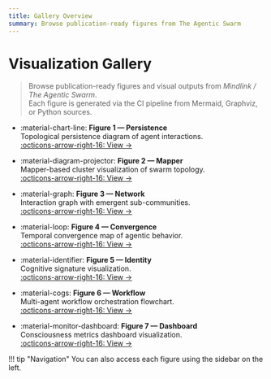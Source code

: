 ```yaml
---
title: Gallery Overview
summary: Browse publication-ready figures from The Agentic Swarm
---
```


# Visualization Gallery

> Browse publication-ready figures and visual outputs from *Mindlink / The Agentic Swarm*.  
> Each figure is generated via the CI pipeline from Mermaid, Graphviz, or Python sources.

<div class="grid cards" markdown>

-   :material-chart-line: **Figure 1 — Persistence**  
    Topological persistence diagram of agent interactions.  
    [:octicons-arrow-right-16: View →](figure1.md)

-   :material-diagram-projector: **Figure 2 — Mapper**  
    Mapper-based cluster visualization of swarm topology.  
    [:octicons-arrow-right-16: View →](figure2.md)

-   :material-graph: **Figure 3 — Network**  
    Interaction graph with emergent sub-communities.  
    [:octicons-arrow-right-16: View →](figure3.md)

-   :material-loop: **Figure 4 — Convergence**  
    Temporal convergence map of agentic behavior.  
    [:octicons-arrow-right-16: View →](figure4.md)

-   :material-identifier: **Figure 5 — Identity**  
    Cognitive signature visualization.  
    [:octicons-arrow-right-16: View →](figure5.md)

-   :material-cogs: **Figure 6 — Workflow**  
    Multi-agent workflow orchestration flowchart.  
    [:octicons-arrow-right-16: View →](figure6.md)

-   :material-monitor-dashboard: **Figure 7 — Dashboard**  
    Consciousness metrics dashboard visualization.  
    [:octicons-arrow-right-16: View →](figure7.md)

</div>

!!! tip "Navigation"
    You can also access each figure using the sidebar on the left.
